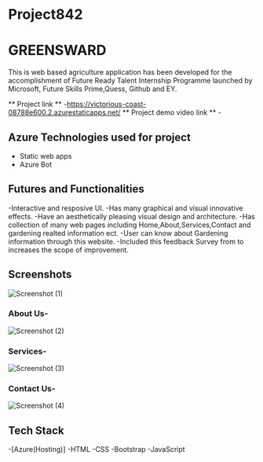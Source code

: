 # Project842
# GREENSWARD  

This is web based agriculture application has been developed for the accomplishment of Future Ready Talent Internship Programme launched by Microsoft, Future Skills Prime,Quess, Github and EY.


** Project link ** -https://victorious-coast-08788e600.2.azurestaticapps.net/
** Project demo video link ** -

## Azure Technologies used for project 
- Static web apps
- Azure Bot


## Futures and Functionalities

-Interactive and resposive UI.
-Has many graphical and visual innovative effects.
-Have an aesthetically pleasing visual design and architecture.
-Has collection of many web pages including Home,About,Services,Contact and gardening realted information ect.
-User can know about Gardening information through this website.
-Included this feedback Survey from to increases the scope of improvement.





## Screenshots


![Screenshot (1)](https://user-images.githubusercontent.com/116787246/207815952-ffa7ba26-1e84-43c7-becb-c17042aeb510.png)


### About Us-


![Screenshot (2)](https://user-images.githubusercontent.com/116787246/207816164-c7462eea-ddfd-49fe-9d70-8b900ffbabe1.png)


### Services-


![Screenshot (3)](https://user-images.githubusercontent.com/116787246/207816200-2dd84bcf-6158-493d-b404-b26c5b88b17f.png)



### Contact Us-





![Screenshot (4)](https://user-images.githubusercontent.com/116787246/207816289-3e4f804e-5bf3-4496-9550-99ef2df0461f.png)


## Tech Stack
-[Azure(Hosting)]
-HTML
-CSS
-Bootstrap
-JavaScript
